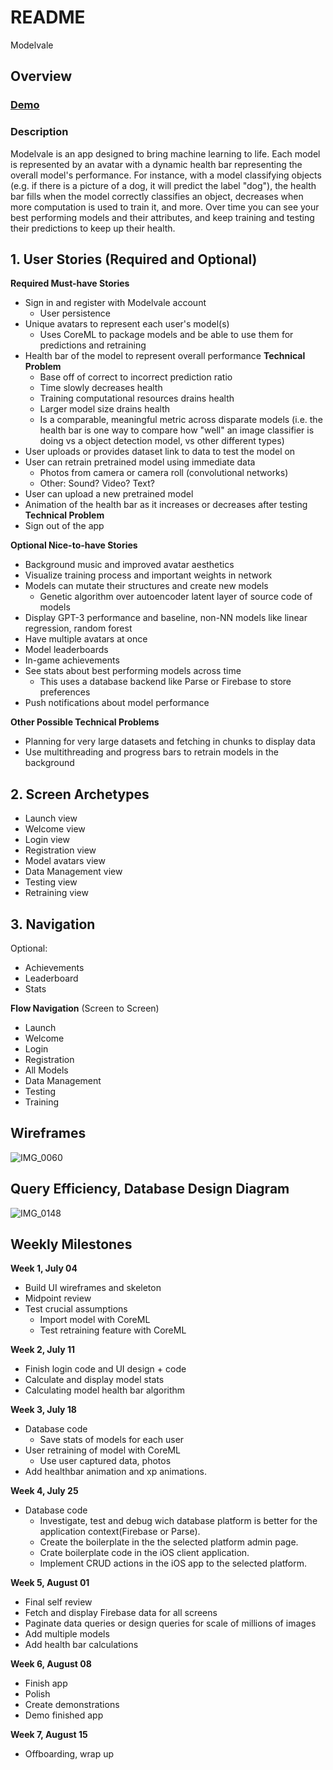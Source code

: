 # README
Modelvale

## Overview
### [Demo](https://recordit.co/wproHGzuGB)

### Description
Modelvale is an app designed to bring machine learning to life. Each model is represented by an avatar with a dynamic health bar representing the overall model's performance. For instance, with a model classifying objects (e.g. if there is a picture of a dog, it will predict the label "dog"), the health bar fills when the model correctly classifies an object, decreases when more computation is used to train it, and more. Over time you can see your best performing models and their attributes, and keep training and testing their predictions to keep up their health.

## 1. User Stories (Required and Optional)

**Required Must-have Stories**
* Sign in and register with Modelvale account
     * User persistence
 * Unique avatars to represent each user's model(s)
     * Uses CoreML to package models and be able to use them for predictions and retraining
 * Health bar of the model to represent overall performance **Technical Problem**
     * Base off of correct to incorrect prediction ratio
     * Time slowly decreases health
     * Training computational resources drains health
     * Larger model size drains health
     * Is a comparable, meaningful metric across disparate models (i.e. the health bar is one way to compare how "well" an image classifier is doing vs a object detection model, vs other different types)
 * User uploads or provides dataset link to data to test the model on
 * User can retrain pretrained model using immediate data
     * Photos from camera or camera roll (convolutional networks)
     * Other: Sound? Video? Text?
 * User can upload a new pretrained model
 * Animation of the health bar as it increases or decreases after testing **Technical Problem**
 * Sign out of the app

**Optional Nice-to-have Stories**

*  Background music and improved avatar aesthetics
 * Visualize training process and important weights in network
 * Models can mutate their structures and create new models
     * Genetic algorithm over autoencoder latent layer of source code of models
 * Display GPT-3 performance and baseline, non-NN models like linear regression, random forest
 * Have multiple avatars at once
 * Model leaderboards
 * In-game achievements
 *  See stats about best performing models across time
     *  This uses a database backend like Parse or Firebase to store preferences
 *  Push notifications about model performance
 
 **Other Possible Technical Problems**
 * Planning for very large datasets and fetching in chunks to display data
 * Use multithreading and progress bars to retrain models in the background

## 2. Screen Archetypes

* Launch view
* Welcome view
 * Login view
* Registration view
 * Model avatars view
* Data Management view
* Testing view
* Retraining view

## 3. Navigation

Optional:
- Achievements
- Leaderboard
- Stats

**Flow Navigation** (Screen to Screen)

 * Launch
 * Welcome
 * Login
 * Registration
 * All Models
 * Data Management
 * Testing
 * Training

## Wireframes
![IMG_0060](https://user-images.githubusercontent.com/35582442/177838999-1dac750c-efb7-4ad6-95c6-6cedf4e2cd83.JPG)

## Query Efficiency, Database Design Diagram
![IMG_0148](https://user-images.githubusercontent.com/35582442/183224771-aa3d47e6-fd99-4158-aedf-049efc9ed062.JPG)

## Weekly Milestones

**Week 1, July 04**
* Build UI wireframes and skeleton
* Midpoint review
* Test crucial assumptions
    * Import model with CoreML
    * Test retraining feature with CoreML

**Week 2, July 11**
* Finish login code and UI design + code
* Calculate and display model stats
* Calculating model health bar algorithm

**Week 3, July 18**
* Database code
    * Save stats of models for each user
* User retraining of model with CoreML
    * Use user captured data, photos
* Add healthbar animation and xp animations.

**Week 4, July 25**
* Database code
    * Investigate, test and debug wich database platform is better for the application context(Firebase or Parse).
    * Create the boilerplate in the the selected platform admin page.
    * Crate boilerplate code in the iOS client application.
    * Implement CRUD actions in the iOS app to the selected platform.
   
**Week 5, August 01**
* Final self review
* Fetch and display Firebase data for all screens
* Paginate data queries or design queries for scale of millions of images
* Add multiple models
* Add health bar calculations
    
**Week 6, August 08**
* Finish app
* Polish
* Create demonstrations
* Demo finished app
    
**Week 7, August 15**
* Offboarding, wrap up
